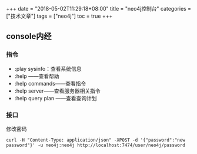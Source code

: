 +++
date = "2018-05-02T11:29:18+08:00" title = "neo4j控制台" categories = ["技术文章"] tags = ["neo4j"] toc = true
+++

## console内经

### 指令

- :play sysinfo：查看系统信息
- :help ——查看帮助
- :help commands——查看指令
- :help server——查看服务器相关指令
- :help query plan   ——查看查询计划



### 接口

修改密码

```
curl -H "Content-Type: application/json" -XPOST -d '{"password":"new password"}' -u neo4j:neo4j http://localhost:7474/user/neo4j/password
```

